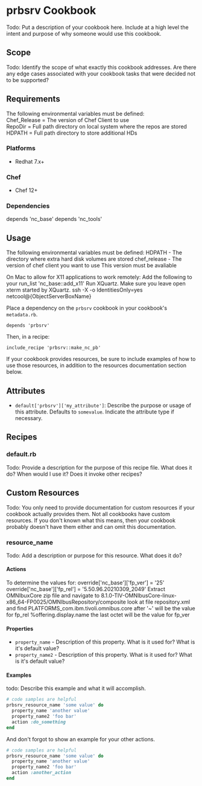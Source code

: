 # prbsrv Cookbook

Todo: Put a description of your cookbook here. Include at a high level the
intent and purpose of why someone would use this cookbook.

## Scope

Todo: Identify the scope of what exactly this cookbook addresses. Are there any
edge cases associated with your cookbook tasks that were decided not to be
supported?

## Requirements

The following environmental variables must be defined:<br>
  Chef_Release = The version of Chef Client to use<br>
  RepoDir = Full path directory on local system where the repos are stored<br>
  HDPATH = Full path directory to store additional HDs<br>

### Platforms

- Redhat 7.x+

### Chef

- Chef 12+

### Dependencies

depends 'nc_base'
depends 'nc_tools'

## Usage

The following environmental variables must be defined:
	HDPATH - The directory where extra hard disk volumes are stored
	chef_release - The version of chef client you want to use
		This version must be avaliable

On Mac to allow for X11 applications to work remotely:
  Add the following to your run_list 'nc_base::add_x11'
  Run XQuartz. Make sure you leave open xterm started by XQuartz.
  ssh -X -o IdentitiesOnly=yes netcool@{ObjectServerBoxName}

Place a dependency on the `prbsrv` cookbook in your cookbook's
`metadata.rb`.

```
depends 'prbsrv'
```

Then, in a recipe:

```
include_recipe 'prbsrv::make_nc_pb'
```

If your cookbook provides resources, be sure to include examples of how to use
those resources, in addition to the resources documentation section below.

## Attributes

* `default['prbsrv']['my_attribute']`: Describe the purpose or usage of
  this attribute. Defaults to `somevalue`. Indicate the attribute type if
  necessary.

## Recipes

### default.rb

Todo: Provide a description for the purpose of this recipe file. What does it
do? When would I use it? Does it invoke other recipes?

## Custom Resources

Todo: You only need to provide documentation for custom resources if your
cookbook actually provides them. Not all cookbooks have custom resources. If you
don't known what this means, then your cookbook probably doesn't have them
either and can omit this documentation.

### resource_name

Todo: Add a description or purpose for this resource. What does it do?

#### Actions

To determine the values for:
override['nc_base']['fp_ver'] = '25'
override['nc_base']['fp_rel'] = '5.50.96.20210309_2049'
Extract OMNIbuxCore zip file and navigate to
8.1.0-TIV-OMNIbusCore-linux-x86_64-FP0025/OMNIbusRepository/composite
look at file repository.xml and find
PLATFORMS_com.ibm.tivoli.omnibus.core after '~' will be the value for fp_rel
%offering.display.name the last octet will be the value for fp_ver

#### Properties

* `property_name` - Description of this property. What is it used for? What is
  it's default value?
* `property_name2` - Description of this property. What is it used for? What is
  it's default value?

#### Examples

todo: Describe this example and what it will accomplish.

```Ruby
# code samples are helpful
prbsrv_resource_name 'some value' do
  property_name 'another value'
  property_name2 'foo bar'
  action :do_something
end
```

And don't forgot to show an example for your other actions.

```Ruby
# code samples are helpful
prbsrv_resource_name 'some value' do
  property_name 'another value'
  property_name2 'foo bar'
  action :another_action
end
```
